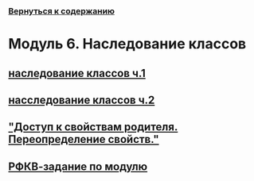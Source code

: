 ### [Вернуться к содержанию](https://github.com/AlexandrKuznetsov1/Practical_work/blob/master/README.md)
# Модуль 6. Наследование классов
## [наследование классов ч.1](https://github.com/AlexandrKuznetsov1/Practical_work/blob/master/Modul6/Homework1m6.py)
## [насследование классов ч.2](https://github.com/AlexandrKuznetsov1/Practical_work/blob/master/Modul6/Homework2m6.py)
## ["Доступ к свойствам родителя. Переопределение свойств."](https://github.com/AlexandrKuznetsov1/Practical_work/blob/master/Modul6/module_6_2.py)
## [РФКВ-задание по модулю](https://github.com/AlexandrKuznetsov1/Practical_work/blob/master/Modul6/Modul6Hard.py) 
